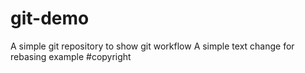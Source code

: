 # git-demo
A simple git repository to show git workflow
A simple text change for rebasing example
#copyright
